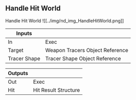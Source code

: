 ## Handle Hit World
Handle Hit World
![[../img/nd_img_HandleHitWorld.png]]

|Inputs||
|--|--|
| In | Exec |
| Target | Weapon Tracers Object Reference |
| Tracer Shape | Tracer Shape Object Reference |

|Outputs||
|--|--|
| Out | Exec |
| Hit | Hit Result Structure |
